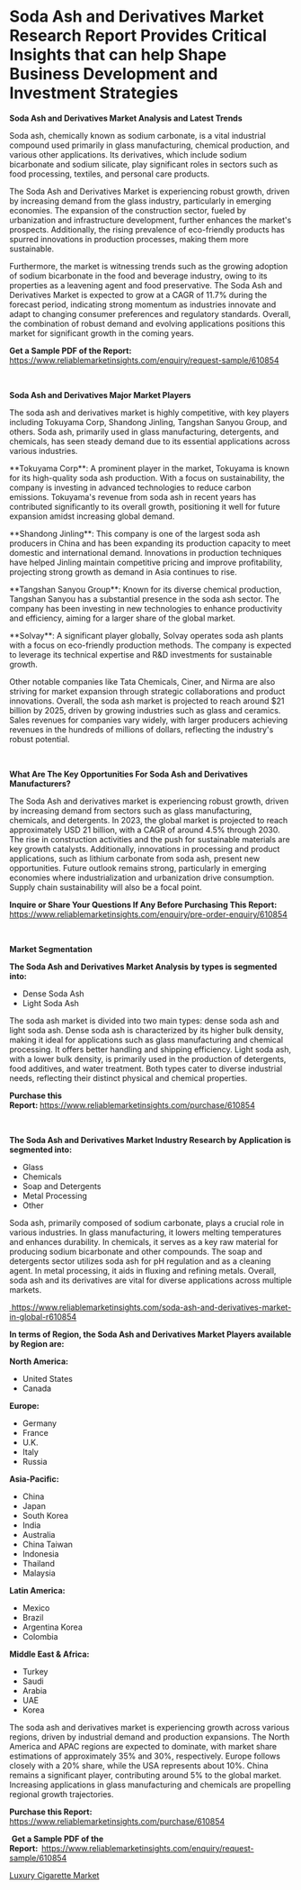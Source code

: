 <p><h1>Soda Ash and Derivatives Market Research Report Provides Critical Insights that can help Shape Business Development and Investment Strategies</h1></p><p><strong>Soda Ash and Derivatives Market Analysis and Latest Trends</strong></p>
<p><p>Soda ash, chemically known as sodium carbonate, is a vital industrial compound used primarily in glass manufacturing, chemical production, and various other applications. Its derivatives, which include sodium bicarbonate and sodium silicate, play significant roles in sectors such as food processing, textiles, and personal care products. </p><p>The Soda Ash and Derivatives Market is experiencing robust growth, driven by increasing demand from the glass industry, particularly in emerging economies. The expansion of the construction sector, fueled by urbanization and infrastructure development, further enhances the market's prospects. Additionally, the rising prevalence of eco-friendly products has spurred innovations in production processes, making them more sustainable.</p><p>Furthermore, the market is witnessing trends such as the growing adoption of sodium bicarbonate in the food and beverage industry, owing to its properties as a leavening agent and food preservative. The Soda Ash and Derivatives Market is expected to grow at a CAGR of 11.7% during the forecast period, indicating strong momentum as industries innovate and adapt to changing consumer preferences and regulatory standards. Overall, the combination of robust demand and evolving applications positions this market for significant growth in the coming years.</p></p>
<p><strong>Get a Sample PDF of the Report:&nbsp;</strong> <a href="https://www.reliablemarketinsights.com/enquiry/request-sample/610854?utm_campaign=2183&utm_medium=2&utm_source=Github&utm_content=ia&utm_term=23032025&utm_id=soda-ash-and-derivatives">https://www.reliablemarketinsights.com/enquiry/request-sample/610854</a></p>
<p>&nbsp;</p>
<p><strong>Soda Ash and Derivatives Major Market Players</strong></p>
<p><p>The soda ash and derivatives market is highly competitive, with key players including Tokuyama Corp, Shandong Jinling, Tangshan Sanyou Group, and others. Soda ash, primarily used in glass manufacturing, detergents, and chemicals, has seen steady demand due to its essential applications across various industries.</p><p>**Tokuyama Corp**: A prominent player in the market, Tokuyama is known for its high-quality soda ash production. With a focus on sustainability, the company is investing in advanced technologies to reduce carbon emissions. Tokuyama's revenue from soda ash in recent years has contributed significantly to its overall growth, positioning it well for future expansion amidst increasing global demand.</p><p>**Shandong Jinling**: This company is one of the largest soda ash producers in China and has been expanding its production capacity to meet domestic and international demand. Innovations in production techniques have helped Jinling maintain competitive pricing and improve profitability, projecting strong growth as demand in Asia continues to rise.</p><p>**Tangshan Sanyou Group**: Known for its diverse chemical production, Tangshan Sanyou has a substantial presence in the soda ash sector. The company has been investing in new technologies to enhance productivity and efficiency, aiming for a larger share of the global market. </p><p>**Solvay**: A significant player globally, Solvay operates soda ash plants with a focus on eco-friendly production methods. The company is expected to leverage its technical expertise and R&D investments for sustainable growth.</p><p>Other notable companies like Tata Chemicals, Ciner, and Nirma are also striving for market expansion through strategic collaborations and product innovations. Overall, the soda ash market is projected to reach around $21 billion by 2025, driven by growing industries such as glass and ceramics. Sales revenues for companies vary widely, with larger producers achieving revenues in the hundreds of millions of dollars, reflecting the industry's robust potential.</p></p>
<p>&nbsp;</p>
<p><strong>What Are The Key Opportunities For Soda Ash and Derivatives Manufacturers?</strong></p>
<p><p>The Soda Ash and derivatives market is experiencing robust growth, driven by increasing demand from sectors such as glass manufacturing, chemicals, and detergents. In 2023, the global market is projected to reach approximately USD 21 billion, with a CAGR of around 4.5% through 2030. The rise in construction activities and the push for sustainable materials are key growth catalysts. Additionally, innovations in processing and product applications, such as lithium carbonate from soda ash, present new opportunities. Future outlook remains strong, particularly in emerging economies where industrialization and urbanization drive consumption. Supply chain sustainability will also be a focal point.</p></p>
<p><strong>Inquire or Share Your Questions If Any Before Purchasing This Report:</strong> <a href="https://www.reliablemarketinsights.com/enquiry/pre-order-enquiry/610854?utm_campaign=2183&utm_medium=2&utm_source=Github&utm_content=ia&utm_term=23032025&utm_id=soda-ash-and-derivatives">https://www.reliablemarketinsights.com/enquiry/pre-order-enquiry/610854</a></p>
<p>&nbsp;</p>
<p><strong>Market Segmentation</strong></p>
<p><strong>The Soda Ash and Derivatives Market Analysis by types is segmented into:</strong></p>
<p><ul><li>Dense Soda Ash</li><li>Light Soda Ash</li></ul></p>
<p><p>The soda ash market is divided into two main types: dense soda ash and light soda ash. Dense soda ash is characterized by its higher bulk density, making it ideal for applications such as glass manufacturing and chemical processing. It offers better handling and shipping efficiency. Light soda ash, with a lower bulk density, is primarily used in the production of detergents, food additives, and water treatment. Both types cater to diverse industrial needs, reflecting their distinct physical and chemical properties.</p></p>
<p><strong>Purchase this Report:&nbsp;</strong><a href="https://www.reliablemarketinsights.com/purchase/610854?utm_campaign=2183&utm_medium=2&utm_source=Github&utm_content=ia&utm_term=23032025&utm_id=soda-ash-and-derivatives">https://www.reliablemarketinsights.com/purchase/610854</a></p>
<p>&nbsp;</p>
<p><strong>The Soda Ash and Derivatives Market Industry Research by Application is segmented into:</strong></p>
<p><ul><li>Glass</li><li>Chemicals</li><li>Soap and Detergents</li><li>Metal Processing</li><li>Other</li></ul></p>
<p><p>Soda ash, primarily composed of sodium carbonate, plays a crucial role in various industries. In glass manufacturing, it lowers melting temperatures and enhances durability. In chemicals, it serves as a key raw material for producing sodium bicarbonate and other compounds. The soap and detergents sector utilizes soda ash for pH regulation and as a cleaning agent. In metal processing, it aids in fluxing and refining metals. Overall, soda ash and its derivatives are vital for diverse applications across multiple markets.</p></p>
<p><a href="https://www.reliablemarketinsights.com/soda-ash-and-derivatives-market-in-global-r610854?utm_campaign=2183&utm_medium=2&utm_source=Github&utm_content=ia&utm_term=23032025&utm_id=soda-ash-and-derivatives">&nbsp;https://www.reliablemarketinsights.com/soda-ash-and-derivatives-market-in-global-r610854</a></p>
<p><strong>In terms of Region, the Soda Ash and Derivatives Market Players available by Region are:</strong></p>
<p>
    <p> <strong> North America: </strong>
        <ul>
            <li>United States</li>
            <li>Canada</li>
        </ul>
        </p> 
    <p> <strong> Europe: </strong>
        <ul>
            <li>Germany</li>
            <li>France</li>
            <li>U.K.</li>
            <li>Italy</li>
            <li>Russia</li>
        </ul>
        </p> 
    <p> <strong> Asia-Pacific: </strong>
        <ul>
            <li>China</li>
            <li>Japan</li>
            <li>South Korea</li>
            <li>India</li>
            <li>Australia</li>
            <li>China Taiwan</li>
            <li>Indonesia</li>
            <li>Thailand</li>
            <li>Malaysia</li>
        </ul>
        </p> 
    <p> <strong> Latin America: </strong>
        <ul>
            <li>Mexico</li>
            <li>Brazil</li>
            <li>Argentina Korea</li>
            <li>Colombia</li>
        </ul>
        </p> 
    <p> <strong> Middle East & Africa: </strong>
        <ul>
            <li>Turkey</li>
            <li>Saudi</li>
            <li>Arabia</li>
            <li>UAE</li>
            <li>Korea</li>
        </ul>
    </p>
    </p>
<p><p>The soda ash and derivatives market is experiencing growth across various regions, driven by industrial demand and production expansions. The North America and APAC regions are expected to dominate, with market share estimations of approximately 35% and 30%, respectively. Europe follows closely with a 20% share, while the USA represents about 10%. China remains a significant player, contributing around 5% to the global market. Increasing applications in glass manufacturing and chemicals are propelling regional growth trajectories.</p></p>
<p><strong>Purchase this Report: </strong><a href="https://www.reliablemarketinsights.com/purchase/610854?utm_campaign=2183&utm_medium=2&utm_source=Github&utm_content=ia&utm_term=23032025&utm_id=soda-ash-and-derivatives">https://www.reliablemarketinsights.com/purchase/610854</a></p>
<p>&nbsp;<strong>Get a Sample PDF of the Report:&nbsp;&nbsp;</strong><a href="https://www.reliablemarketinsights.com/enquiry/request-sample/610854?utm_campaign=2183&utm_medium=2&utm_source=Github&utm_content=ia&utm_term=23032025&utm_id=soda-ash-and-derivatives">https://www.reliablemarketinsights.com/enquiry/request-sample/610854</a></p>
<p><strong></strong></p>
<p><p><a href="https://github.com/SanjidaKhan901/Market-Research-Report-List-2/blob/main/luxury-cigarette-market.md?utm_campaign=2183&utm_medium=2&utm_source=Github&utm_content=ia&utm_term=23032025&utm_id=soda-ash-and-derivatives">Luxury Cigarette Market</a></p></p>